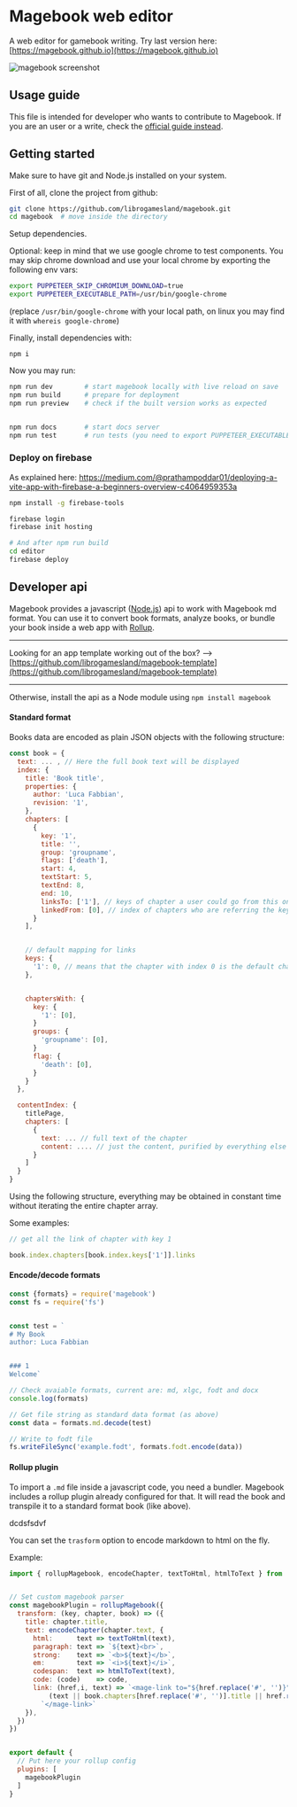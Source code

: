 # Magebook web editor
A web editor for gamebook writing. Try last version here: [https://magebook.github.io](https://magebook.github.io)


<img src="https://librogamesland.github.io/magebook/docs/screenshots/1.jpg" alt="magebook screenshot" style="max-width:100%;">



## Usage guide

This file is intended for developer who wants to contribute to Magebook. If you are an user or a write, check the [official guide instead](https://librogamesland.github.io/magebook).



## Getting started

Make sure to have git and Node.js installed on your system.

First of all, clone the project from github:
```bash
git clone https://github.com/librogamesland/magebook.git
cd magebook  # move inside the directory
```


Setup dependencies.

Optional: keep in mind that we use google chrome to test components. You may skip chrome download and use your local chrome by exporting the following env vars:
```bash
export PUPPETEER_SKIP_CHROMIUM_DOWNLOAD=true
export PUPPETEER_EXECUTABLE_PATH=/usr/bin/google-chrome
```
(replace `/usr/bin/google-chrome` with your local path, on linux you may find it with `whereis google-chrome`)

Finally, install dependencies with:

```
npm i
```


Now you may run:
```bash
npm run dev        # start magebook locally with live reload on save
npm run build      # prepare for deployment
npm run preview    # check if the built version works as expected


npm run docs       # start docs server
npm run test       # run tests (you need to export PUPPETEER_EXECUTABLE_PATH again)
```

### Deploy on firebase

As explained here: <https://medium.com/@prathampoddar01/deploying-a-vite-app-with-firebase-a-beginners-overview-c4064959353a>

```bash
npm install -g firebase-tools

firebase login
firebase init hosting

# And after npm run build
cd editor
firebase deploy

```

## Developer api
Magebook provides a javascript ([Node.js](https://nodejs.org/)) api to work with Magebook md format. You can use it to convert book formats, analyze books, or bundle your book inside a web app with [Rollup](https://rollupjs.org/).


---
Looking for an app template working out of the box? --> [https://github.com/librogamesland/magebook-template](https://github.com/librogamesland/magebook-template)

---
Otherwise, install the api as a Node module using `npm install magebook`



#### Standard format
Books data are encoded as plain JSON objects with the following structure:
```javascript
const book = {
  text: ... , // Here the full book text will be displayed
  index: {
    title: 'Book title',
    properties: {
      author: 'Luca Fabbian',
      revision: '1',
    },
    chapters: [
      {
        key: '1',
        title: '',
        group: 'groupname',
        flags: ['death'],
        start: 4,
        textStart: 5,
        textEnd: 8,
        end: 10,
        linksTo: ['1'], // keys of chapter a user could go from this one
        linkedFrom: [0], // index of chapters who are referring the key of this one
      }
    ],


    // default mapping for links
    keys: {
      '1': 0, // means that the chapter with index 0 is the default chapter with key 1
    },


    chaptersWith: {
      key: {
        '1': [0],
      }
      groups: {
        'groupname': [0],
      }
      flag: {
        'death': [0],
      }
    }
  },

  contentIndex: {
    titlePage,
    chapters: [
      {
        text: ... // full text of the chapter
        content: .... // just the content, purified by everything else
      }
    ]
  }
}

```

Using the following structure, everything may be obtained in constant time without iterating the entire chapter array.

Some examples:
```javascript
// get all the link of chapter with key 1

book.index.chapters[book.index.keys['1']].links

```

#### Encode/decode formats
```javascript
const {formats} = require('magebook')
const fs = require('fs')


const test = `
# My Book
author: Luca Fabbian


### 1
Welcome`

// Check avaiable formats, current are: md, xlgc, fodt and docx
console.log(formats)

// Get file string as standard data format (as above)
const data = formats.md.decode(test)

// Write to fodt file
fs.writeFileSync('example.fodt', formats.fodt.encode(data))


```


#### Rollup plugin
To import a `.md` file inside a javascript code, you need a bundler. Magebook includes a rollup plugin already configured for that. It will read the book and transpile it to a standard format book (like above).

<right> dcdsfsdvf</right>

You can set the `trasform` option to encode markdown to html on the fly.

Example:
```javascript
import { rollupMagebook, encodeChapter, textToHtml, htmlToText } from 'magebook';


// Set custom magebook parser
const magebookPlugin = rollupMagebook({
  transform: (key, chapter, book) => ({
    title: chapter.title,
    text: encodeChapter(chapter.text, {
      html:      text => textToHtml(text),
      paragraph: text => `${text}<br>`,
      strong:    text => `<b>${text}</b>`,
      em:        text => `<i>${text}</i>`,
      codespan:  text => htmlToText(text),
      code: (code)    => code,
      link: (href,i, text) => `<mage-link to="${href.replace('#', '')}">` +
          (text || book.chapters[href.replace('#', '')].title || href.replace('#', '')) +
        `</mage-link>`
    }),
  })
})


export default {
  // Put here your rollup config
  plugins: [
    magebookPlugin
  ]
}

```